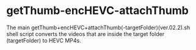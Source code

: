 # getThumb-encHEVC-attachThumb
The main getThumb+encHEVC+attachThumb(-targetFolder)(ver.02.2).sh shell script converts the videos that are inside the target folder (targetFolder) to HEVC MP4s.
